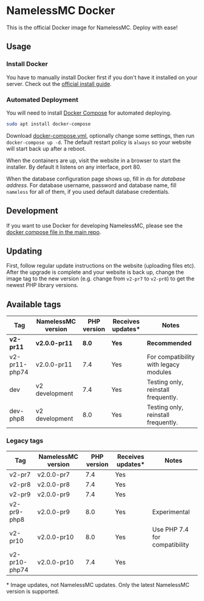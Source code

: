 # NamelessMC Docker

This is the official Docker image for NamelessMC. Deploy with ease!

## Usage

### Install Docker

You have to manually install Docker first if you don't have it installed on your server. Check out the [official install guide](https://docs.docker.com/engine/installation).

### Automated Deployment

You will need to install [Docker Compose](https://docs.docker.com/compose/) for automated deploying.

```bash
sudo apt install docker-compose
```

Download [docker-compose.yml](https://github.com/NamelessMC/Nameless-Docker/raw/master/docker-compose.yml), optionally change some settings, then run `docker-compose up -d`. The default restart policy is `always` so your website will start back up after a reboot.

When the containers are up, visit the website in a browser to start the installer. By default it listens on any interface, port 80.

When the database configuration page shows up, fill in `db` for *database address*. For database username, password and database name, fill `nameless` for all of them, if you used default database credentials.


## Development

If you want to use Docker for developing NamelessMC, please see the [docker compose file in the main repo](https://github.com/NamelessMC/Nameless/blob/v2/docker-compose.yaml).

## Updating
First, follow regular update instructions on the website (uploading files etc). After the upgrade is complete and your website is back up, change the image tag to the new version (e.g. change from `v2-pr7` to `v2-pr8`) to get the newest PHP library versions.

## Available tags
| Tag | NamelessMC version | PHP version | Receives updates\* | Notes
| --- | ------------------ | ----------- | ---------------- | -----
**v2-pr11** | **v2.0.0-pr11** | **8.0** | **Yes** | **Recommended**
v2-pr11-php74 | v2.0.0-pr11 | 7.4 | Yes | For compatibility with legacy modules
dev | v2 development | 7.4 | Yes | Testing only, reinstall frequently.
dev-php8 | v2 development | 8.0 | Yes | Testing only, reinstall frequently.

### Legacy tags

| Tag | NamelessMC version | PHP version | Receives updates\* | Notes
| --- | ------------------ | ----------- | ---------------- | -----
v2-pr7 | v2.0.0-pr7 | 7.4 | Yes |
v2-pr8 | v2.0.0-pr8 | 7.4 | Yes |
v2-pr9 | v2.0.0-pr9 | 7.4 | Yes |
v2-pr9-php8 | v2.0.0-pr9 | 8.0 | Yes | Experimental
v2-pr10 | v2.0.0-pr10 | 8.0 | Yes | Use PHP 7.4 for compatibility
v2-pr10-php74 | v2.0.0-pr10 | 7.4 | Yes |

\* Image updates, not NamelessMC updates. Only the latest NamelessMC version is supported.
